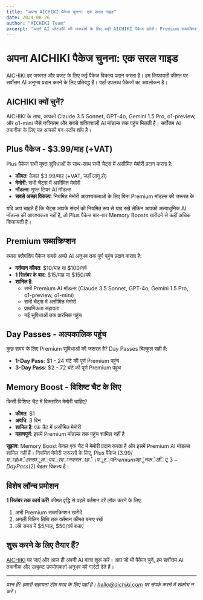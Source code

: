 ```yaml
---
title: "अपना AICHIKI पैकेज चुनना: एक सरल गाइड"
date: 2024-08-26
author: "AICHIKI Team"
excerpt: "अपने AI प्लेटफॉर्म की जरूरतों के लिए सही AICHIKI पैकेज खोजें। Premium सब्सक्रिप्शन, Day Passes, और Memory Boost विकल्पों की तुलना करें।"
---
```


# अपना AICHIKI पैकेज चुनना: एक सरल गाइड

AICHIKI हर जरूरत और बजट के लिए कई पैकेज विकल्प प्रदान करता है। हम किफायती कीमत पर सर्वोत्तम AI अनुभव प्रदान करने के लिए प्रतिबद्ध हैं। यहाँ उपलब्ध पैकेजों का अवलोकन है।

## AICHIKI क्यों चुनें?

AICHIKI के साथ, आपको Claude 3.5 Sonnet, GPT-4o, Gemini 1.5 Pro, o1-preview, और o1-mini जैसे नवीनतम और सबसे शक्तिशाली AI मॉडल्स तक पहुंच मिलती है। सर्वोत्तम AI तकनीक के लिए यह आपकी वन-स्टॉप शॉप है।

## Plus पैकेज - $3.99/माह (+VAT)

Plus पैकेज सभी मुफ्त सुविधाओं के साथ-साथ सभी चैट्स में असीमित मेमोरी प्रदान करता है:

- **कीमत**: केवल $3.99/माह (+VAT, जहाँ लागू हो)
- **मेमोरी**: सभी चैट्स में असीमित मेमोरी
- **मॉडल्स**: मुफ्त टियर AI मॉडल्स
- **सबसे अच्छा विकल्प**: नियमित मेमोरी आवश्यकताओं के लिए बिना Premium मॉडल्स की जरूरत के

यदि आप चाहते हैं कि चैट्स आपके संदर्भ को नियमित रूप से याद रखें लेकिन आपको अत्याधुनिक AI मॉडल्स की आवश्यकता नहीं है, तो Plus पैकेज बार-बार Memory Boosts खरीदने से कहीं अधिक किफायती है।

## Premium सब्सक्रिप्शन

हमारा फ्लैगशिप पैकेज सबसे अच्छे AI अनुभव तक पूर्ण पहुंच प्रदान करता है:

- **वर्तमान कीमत**: $10/माह या $100/वर्ष
- **1 सितंबर के बाद**: $15/माह या $150/वर्ष
- **शामिल है**:
  - सभी Premium AI मॉडल्स (Claude 3.5 Sonnet, GPT-4o, Gemini 1.5 Pro, o1-preview, o1-mini)
  - सभी चैट्स में असीमित मेमोरी
  - प्राथमिकता सहायता
  - नई सुविधाओं तक प्रारंभिक पहुंच

## Day Passes - अल्पकालिक पहुंच

कुछ समय के लिए Premium सुविधाओं की जरूरत है? Day Passes बिल्कुल सही हैं:

- **1-Day Pass**: $1 - 24 घंटे की पूर्ण Premium पहुंच
- **3-Day Pass**: $2 - 72 घंटे की पूर्ण Premium पहुंच

## Memory Boost - विशिष्ट चैट के लिए

किसी विशिष्ट चैट में विस्तारित मेमोरी चाहिए?

- **कीमत**: $1
- **अवधि**: 3 दिन
- **शामिल है**: एक चैट में असीमित मेमोरी
- **महत्वपूर्ण**: इसमें Premium मॉडल्स तक पहुंच शामिल नहीं है

**सुझाव**: Memory Boost केवल एक चैट में मेमोरी प्रदान करता है और इसमें Premium AI मॉडल्स शामिल नहीं हैं। नियमित मेमोरी जरूरतों के लिए, Plus पैकेज ($3.99/माह) बेहतर मूल्य प्रदान करता है। पूर्ण Premium पहुंच के लिए, 3-Day Pass ($2) बेहतर विकल्प है।

## विशेष लॉन्च प्रमोशन

**1 सितंबर तक कार्य करें!** कीमत वृद्धि से पहले वर्तमान दरें लॉक करने के लिए:

1. अभी Premium सब्सक्रिप्शन खरीदें
2. अगली बिलिंग तिथि तक वर्तमान कीमत बनाए रखें
3. लंबे समय में $5/माह, $50/वर्ष बचाएं

## शुरू करने के लिए तैयार हैं?

[AICHIKI](https://aichiki.com) पर जाएं और आज ही अपनी AI यात्रा शुरू करें। आप जो भी पैकेज चुनें, हम सर्वोत्तम AI तकनीक और उत्कृष्ट उपयोगकर्ता अनुभव की गारंटी देते हैं।

---

*प्रश्न हैं? हमारी सहायता टीम मदद के लिए यहाँ है। hello@aichiki.com पर संपर्क करने में संकोच न करें।*